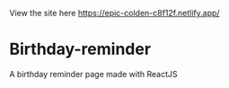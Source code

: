 View the site here
https://epic-colden-c8f12f.netlify.app/

# Birthday-reminder
A birthday reminder page made with ReactJS
